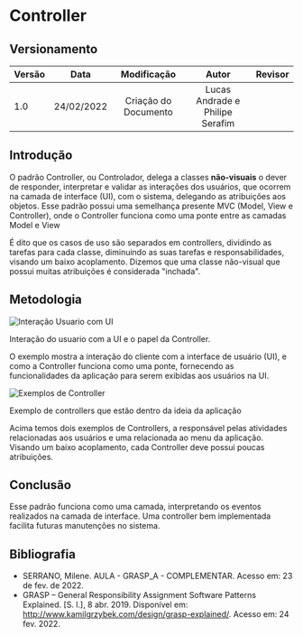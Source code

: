 # Controller

## Versionamento

| Versão | Data       | Modificação          | Autor                        |Revisor|
| ------ | :--------: | :------------------: | :--------------------------: | :---: |
| 1.0    | 24/02/2022 | Criação do Documento | Lucas Andrade e Philipe Serafim |  |

## Introdução

O padrão Controller, ou Controlador, delega a classes **não-visuais** o dever de responder, interpretar e validar as interações dos usuários, que ocorrem na camada de interface (UI), com o sistema, delegando as atribuições aos objetos. Esse padrão possui uma semelhança presente MVC (Model, View e Controller), onde o Controller funciona como uma ponte entre as camadas Model e View

É dito que os casos de uso são separados em controllers, dividindo as tarefas para cada classe, diminuindo as suas tarefas e responsabilidades, visando um baixo acoplamento. Dizemos que uma classe não-visual que possui muitas atribuições é considerada "inchada".

## Metodologia

![Interação Usuario com UI](./../../../assets/images/user-controller_interaction.png)
<figcaption>Interação do usuario com a UI e o papel da Controller.</figcaption>

O exemplo mostra a interação do cliente com a interface de usuário (UI), e como a Controller funciona como uma ponte, fornecendo as funcionalidades da aplicação para serem exibidas aos usuários na UI.  

![Exemplos de Controller](./../../../assets/images/GRASP-Controller.png)
<figcaption>Exemplo de controllers que estão dentro da ideia da aplicação</figcaption>

Acima temos dois exemplos de Controllers, a responsável pelas atividades relacionadas aos usuários e uma relacionada ao menu da aplicação. Visando um baixo acoplamento, cada Controller deve possui poucas atribuições.

## Conclusão

Esse padrão funciona como uma camada, interpretando os eventos realizados na camada de interface. Uma controller bem implementada  facilita futuras manutenções no sistema. 

## Bibliografia

- SERRANO, Milene. AULA - GRASP_A - COMPLEMENTAR. Acesso em: 23 de fev. de 2022.
- GRASP – General Responsibility Assignment Software Patterns Explained. [S. l.], 8 abr. 2019. Disponível em: http://www.kamilgrzybek.com/design/grasp-explained/. Acesso em: 24 fev. 2022.
